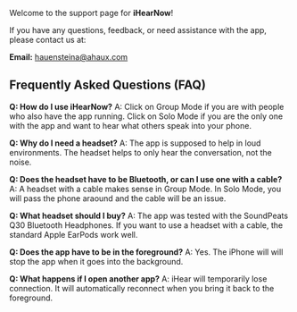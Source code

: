 
Welcome to the support page for **iHearNow**!

If you have any questions, feedback, or need assistance with the app, please contact us at:

**Email:** [hauensteina@ahaux.com](mailto:hauensteina@ahaux.com)

## Frequently Asked Questions (FAQ)

**Q: How do I use iHearNow?**
A: Click on Group Mode if you are with people who also have the app running. 
Click on Solo Mode if you are the only one with the app and want to hear what others speak into your phone. 

**Q: Why do I need a headset?**
A: The app is supposed to help in loud environments. The headset helps to only hear the conversation, not the noise.

**Q: Does the headset have to be Bluetooth, or can I use one with a cable?**
A: A headset with a cable makes sense in Group Mode. In Solo Mode, you will pass the phone araound and the cable will be an issue.

**Q: What headset should I buy?**
A: The app was tested with the SoundPeats Q30 Bluetooth Headphones. If you want to use a headset with a cable, the standard Apple EarPods work well.

**Q: Does the app have to be in the foreground?**
A: Yes. The iPhone will will stop the app when it goes into the background. 

**Q: What happens if I open another app?**
A: iHear will temporarily lose connection. It will automatically reconnect when you bring it back to the foreground.






